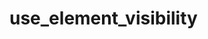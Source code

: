 # use_element_visibility

<!-- cmdrun python3 ../extract_doc_comment.py use_element_visibility use_element_visibility -->
